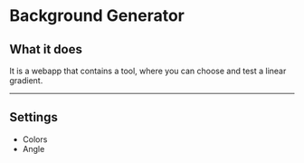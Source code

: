 # Background Generator

## What it does
<p>It is a webapp that contains a tool, where you can choose and test a linear gradient.</p>

<hr/>

## Settings
<ul>
    <li>Colors</li>
    <li>Angle</li>
</ul>